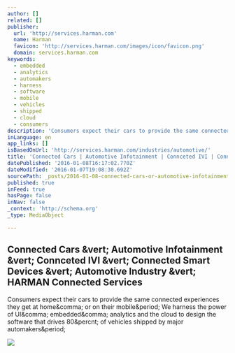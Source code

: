 ```yaml
---
author: []
related: []
publisher:
  url: 'http://services.harman.com'
  name: Harman
  favicon: 'http://services.harman.com/images/icon/favicon.png'
  domain: services.harman.com
keywords:
  - embedded
  - analytics
  - automakers
  - harness
  - software
  - mobile
  - vehicles
  - shipped
  - cloud
  - consumers
description: 'Consumers expect their cars to provide the same connected experiences they get at home, or on their mobile. We harness the power of UI, embedded, analytics and the cloud to design the software that drives 80% of vehicles shipped by major automakers.'
inLanguage: en
app_links: []
isBasedOnUrl: 'http://services.harman.com/industries/automotive/'
title: 'Connected Cars | Automotive Infotainment | Connceted IVI | Connected Smart Devices | Automotive Industry | HARMAN Connected Services'
datePublished: '2016-01-08T16:17:02.770Z'
dateModified: '2016-01-07T19:08:30.692Z'
sourcePath: _posts/2016-01-08-connected-cars-or-automotive-infotainment-or-connceted-ivi-or-c.md
published: true
inFeed: true
hasPage: false
inNav: false
_context: 'http://schema.org'
_type: MediaObject

---
```

<article style=""><h1>Connected Cars &amp;vert; Automotive Infotainment &amp;vert; Connceted IVI &amp;vert; Connected Smart Devices &amp;vert; Automotive Industry &amp;vert; HARMAN Connected Services</h1><p>Consumers expect their cars to provide the same connected experiences they get at home&amp;comma; or on their mobile&amp;period; We harness the power of UI&amp;comma; embedded&amp;comma; analytics and the cloud to design the software that drives 80&amp;percnt; of vehicles shipped by major automakers&amp;period;</p><img src="http://services.harman.com/car/img/logo/logoMediumGenivi.jpg" /></article>